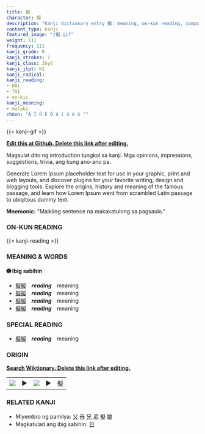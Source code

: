 ```yaml
---
title: 擬
character: 擬
description: "Kanji dictionary entry 擬: meaning, on-kun reading, compounds, origin, related kanji"
content_type: kanji
featured_image: "/擬.gif"
weight: 111
frequency: 111
kanji_grade: 0
kanji_strokes: 1
kanji_class: Jōyō
kanji_jlpt: N1
kanji_radical: 
kanji_reading: 
- DAI
- TAI
- oo-kii
kanji_meaning:
- malaki
chōon: "Ā Ī Ū Ē Ō ā ī ū ē ō ’"
---
```

[//]: # (Don't edit the line below. Kanji animated GIF code is automatically generated.)
{{< kanji-gif >}}

[//]: # (Edit below this line.)

**[Edit this at Github. Delete this link after editing.](https://github.com/tim0g/tim/tree/main/content/kanji/擬/index.md)**

Magsulat dito ng introduction tungkol sa kanji. Mga opinions, impressions, suggestions, trivia, ang kung ano-ano pa.

Generate Lorem Ipsum placeholder text for use in your graphic, print and web layouts, and discover plugins for your favorite writing, design and blogging tools. Explore the origins, history and meaning of the famous passage, and learn how Lorem Ipsum went from scrambled Latin passage to ubiqitous dummy text.
 
**Mnemonic:** "Maikling sentence na makakatulong sa pagsaulo."

### ON-KUN READING

[//]: # (Don't edit the line below. ON-KUN READING code is automatically generated.)
{{< kanji-reading >}}

### MEANING & WORDS

#### ➊ **Ibig sabihin**
  - [擬](../擬)[擬](../擬)　***reading***　meaning
  - [擬](../擬)[擬](../擬)　***reading***　meaning
  - [擬](../擬)[擬](../擬)　***reading***　meaning
  - [擬](../擬)[擬](../擬)　***reading***　meaning

### SPECIAL READING
  - [擬](../擬)[擬](../擬)　***reading***　meaning

### ORIGIN

**[Search Wiktionary. Delete this link after editing.](https://wiktionary.org/wiki/擬)**
<table class="kanji-table"><tr><td>
<img src="60px-擬-bronze.svg.png">
</td><td>▶</td><td>
<img src="60px-擬-oracle.svg.png">
</td><td>▶</td>
<td class="kanji-origin">擬</td>
</tr></table>

### RELATED KANJI
- Miyembro ng pamilya: [父](../父) [母](../母) [兄](../兄) [弟](../弟) [擬](../擬) [娘](../娘)
- Magkatulad ang ibig sabihin: [日](../日)
